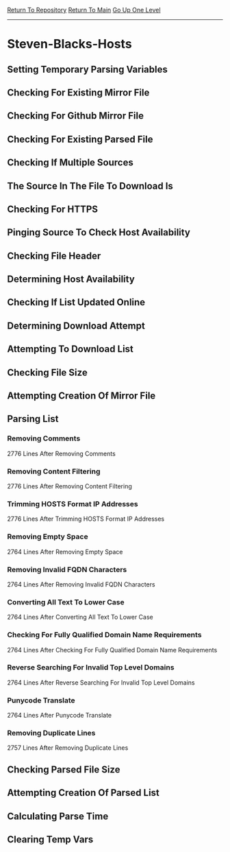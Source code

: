 [Return To Repository](https://github.com/deathbybandaid/piholeparser/)
[Return To Main](https://github.com/deathbybandaid/piholeparser/blob/master/RecentRunLogs/Mainlog.md)
[Go Up One Level](https://github.com/deathbybandaid/piholeparser/blob/master/RecentRunLogs/TopLevelScripts/30-Processing-External-Blacklists.md)
____________________________________
# Steven-Blacks-Hosts
## Setting Temporary Parsing Variables
## Checking For Existing Mirror File
## Checking For Github Mirror File
## Checking For Existing Parsed File
## Checking If Multiple Sources
## The Source In The File To Download Is
## Checking For HTTPS
## Pinging Source To Check Host Availability
## Checking File Header
## Determining Host Availability
## Checking If List Updated Online
## Determining Download Attempt
## Attempting To Download List
## Checking File Size
## Attempting Creation Of Mirror File
## Parsing List
### Removing Comments
2776 Lines After Removing Comments
### Removing Content Filtering
2776 Lines After Removing Content Filtering
### Trimming HOSTS Format IP Addresses
2776 Lines After Trimming HOSTS Format IP Addresses
### Removing Empty Space
2764 Lines After Removing Empty Space
### Removing Invalid FQDN Characters
2764 Lines After Removing Invalid FQDN Characters
### Converting All Text To Lower Case
2764 Lines After Converting All Text To Lower Case
### Checking For Fully Qualified Domain Name Requirements
2764 Lines After Checking For Fully Qualified Domain Name Requirements
### Reverse Searching For Invalid Top Level Domains
2764 Lines After Reverse Searching For Invalid Top Level Domains
### Punycode Translate
2764 Lines After Punycode Translate
### Removing Duplicate Lines
2757 Lines After Removing Duplicate Lines
## Checking Parsed File Size
## Attempting Creation Of Parsed List
## Calculating Parse Time
## Clearing Temp Vars
